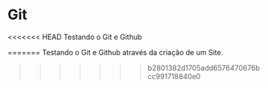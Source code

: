 
# Git
<<<<<<< HEAD
Testando o Git e Github

=======
Testando o Git e Github através da criação de um Site.
>>>>>>> b2801382d1705add6576470676bcc991718840e0
